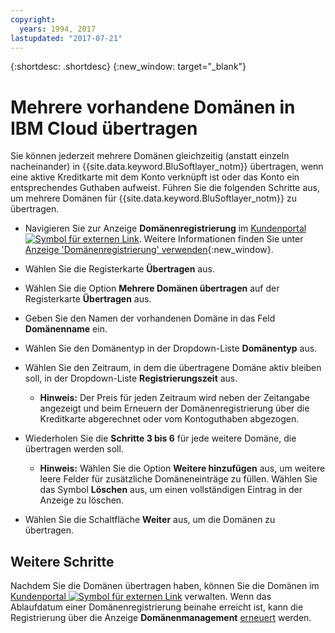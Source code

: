 ```yaml
---
copyright:
  years: 1994, 2017
lastupdated: "2017-07-21"
---
```


{:shortdesc: .shortdesc}
{:new_window: target="_blank"}

# Mehrere vorhandene Domänen in IBM Cloud übertragen

Sie können jederzeit mehrere Domänen gleichzeitig (anstatt einzeln nacheinander) in {{site.data.keyword.BluSoftlayer_notm}} übertragen, wenn eine aktive Kreditkarte mit dem Konto verknüpft ist oder das Konto ein entsprechendes Guthaben aufweist. Führen Sie die folgenden Schritte aus, um mehrere Domänen für {{site.data.keyword.BluSoftlayer_notm}} zu übertragen.

* Navigieren Sie zur Anzeige **Domänenregistrierung** im [Kundenportal ![Symbol für externen Link](../../icons/launch-glyph.svg "Symbol für externen Link")](https://control.softlayer.com/). Weitere Informationen finden Sie unter [Anzeige 'Domänenregistrierung' verwenden](use-domain-reg-screen.html){:new_window}.
* Wählen Sie die Registerkarte **Übertragen** aus.
* Wählen Sie die Option **Mehrere Domänen übertragen** auf der Registerkarte **Übertragen** aus.
* Geben Sie den Namen der vorhandenen Domäne in das Feld **Domänenname** ein.
* Wählen Sie den Domänentyp in der Dropdown-Liste **Domänentyp** aus.
* Wählen Sie den Zeitraum, in dem die übertragene Domäne aktiv bleiben soll, in der Dropdown-Liste **Registrierungszeit** aus.

  * **Hinweis:** Der Preis für jeden Zeitraum wird neben der Zeitangabe angezeigt und beim Erneuern der Domänenregistrierung über die Kreditkarte abgerechnet oder vom Kontoguthaben abgezogen.

* Wiederholen Sie die **Schritte 3 bis 6** für jede weitere Domäne, die übertragen werden soll.

  * **Hinweis:** Wählen Sie die Option **Weitere hinzufügen** aus, um weitere leere Felder für zusätzliche Domäneneinträge zu füllen. Wählen Sie das Symbol **Löschen** aus, um einen vollständigen Eintrag in der Anzeige zu löschen.

* Wählen Sie die Schaltfläche **Weiter** aus, um die Domänen zu übertragen.

## Weitere Schritte

Nachdem Sie die Domänen übertragen haben, können Sie die Domänen im [Kundenportal ![Symbol für externen Link](../../icons/launch-glyph.svg "Symbol für externen Link")](https://control.softlayer.com/) verwalten. Wenn das Ablaufdatum einer Domänenregistrierung beinahe erreicht ist, kann die Registrierung über die Anzeige **Domänenmanagement** [erneuert](renew-multiple-existing-domains.html) werden.
